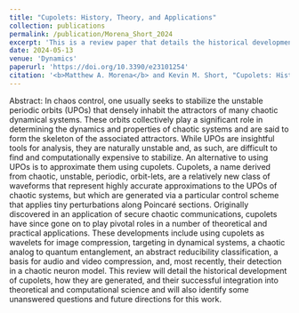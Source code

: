 ```yaml
---
title: "Cupolets: History, Theory, and Applications"
collection: publications
permalink: /publication/Morena_Short_2024
excerpt: 'This is a review paper that details the historical development of cupolets and their successful integration into theoretical and computational science.'
date: 2024-05-13
venue: 'Dynamics'
paperurl: 'https://doi.org/10.3390/e23101254'
citation: '<b>Matthew A. Morena</b> and Kevin M. Short, "Cupolets: History, Theory, and Applications", Dynamics 4(2), pp 394-424 (2024)'
---
```


Abstract: In chaos control, one usually seeks to stabilize the unstable periodic orbits (UPOs) that densely inhabit the attractors of many chaotic dynamical systems. These orbits collectively play a significant role in determining the dynamics and properties of chaotic systems and are said to form the skeleton of the associated attractors. While UPOs are insightful tools for analysis, they are naturally unstable and, as such, are difficult to find and computationally expensive to stabilize. An alternative to using UPOs is to approximate them using cupolets. Cupolets, a name derived from chaotic, unstable, periodic, orbit-lets, are a relatively new class of waveforms that represent highly accurate approximations to the UPOs of chaotic systems, but which are generated via a particular control scheme that applies tiny perturbations along Poincaré sections. Originally discovered in an application of secure chaotic communications, cupolets have since gone on to play pivotal roles in a number of theoretical and practical applications. These developments include using cupolets as wavelets for image compression, targeting in dynamical systems, a chaotic analog to quantum entanglement, an abstract reducibility classification, a basis for audio and video compression, and, most recently, their detection in a chaotic neuron model. This review will detail the historical development of cupolets, how they are generated, and their successful integration into theoretical and computational science and will also identify some unanswered questions and future directions for this work.
